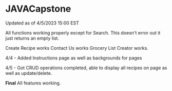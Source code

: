 # JAVACapstone

Updated as of 4/5/2023 15:00 EST

All functions working properly except for Search.  This doesn't error out it just returns an empty list.

Create Recipe works
Contact Us works
Grocery List Creator works.

4/4 - Added Instructions page as well as backgrounds for pages

4/5 - Got CRUD operations completed, able to display all recipes on page as well as update/delete.

**Final**
All features working. 
